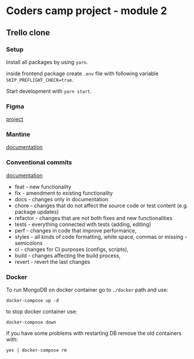 # Coders camp project - module 2

## Trello clone

### Setup

Install all packages by using `yarn`.

inside frontend package create `.env` file with following variable `SKIP_PREFLIGHT_CHECK=true`.

Start development with `yarn start`.

### Figma

[project](https://www.figma.com/file/UOqXCGxVb1fjY7pWUzvI8K/Thullo---Trello-Clone?node-id=0%3A1)

### Mantine

[documentation](https://mantine.dev/)

### Conventional commits

[documentation](https://www.npmjs.com/package/@commitlint/config-conventional)

- feat - new functionality
- fix - amendment to existing functionality
- docs - changes only in documentation
- chore - changes that do not affect the source code or test content (e.g. package updates)
- refactor - changes that are not both fixes and new functionalities
- tests - everything connected with tests (adding, editing)
- perf - changes in code that improve performance,
- styles - all kinds of code formatting, white space, commas or missing - semicolons
- ci - changes for CI purposes (configs, scripts),
- build - changes affecting the build process,
- revert - revert the last changes

### Docker

To run MongoDB on docker container go to `./docker` path and use: 

`docker-compose up -d` 

to stop docker container use:

`docker-compose down` 

If you have some problems with restarting DB remove the old containers with:

`yes | docker-compose rm`